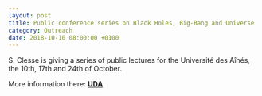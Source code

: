 ```yaml
---
layout: post
title: Public conference series on Black Holes, Big-Bang and Universe
category: Outreach
date: 2018-10-10 08:00:00 +0100
---
```


S. Clesse is giving a series of public lectures for the Université des
Aînés, the 10th, 17th and 24th of October.

More information there: [**UDA**](https://universitedesaines.be/fiche-formation.php?categorie=82)

